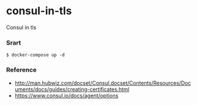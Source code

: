# consul-in-tls

Consul in tls

### Srart

```shell
$ docker-compose up -d
```

### Reference
- http://man.hubwiz.com/docset/Consul.docset/Contents/Resources/Documents/docs/guides/creating-certificates.html
- https://www.consul.io/docs/agent/options